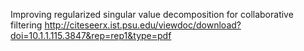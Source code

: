 Improving regularized singular value decomposition for collaborative filtering
http://citeseerx.ist.psu.edu/viewdoc/download?doi=10.1.1.115.3847&rep=rep1&type=pdf


